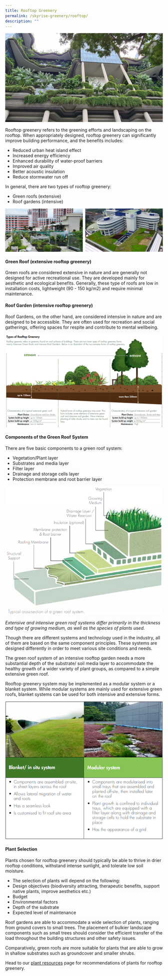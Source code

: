 ```yaml
---
title: Rooftop Greenery
permalink: /skyrise-greenery/rooftop/
description: ""
---
```

<img style="width:550px" src="/images/Skyrise%20Greenery/parkroyal.jpg">

Rooftop greenery refers to the greening efforts and landscaping on the rooftop. When appropriately designed, rooftop greenery can significantly improve building performance, and the benefits includes:

* Reduced urban heat island effect
* Increased energy efficiency
* Enhanced durability of water-proof barriers
* Improved air quality
* Better acoustic insulation
* Reduce stormwater run off


In general, there are two types of rooftop greenery:

* Green roofs (extensive)
* Roof gardens (intensive)

![](/images/Skyrise%20Greenery/rooftop-intensive-extensive.png)

#### **Green Roof (extensive rooftop greenery)**
Green roofs are considered extensive in nature and are generally not designed for active recreational use. They are developed mainly for aesthetic and ecological benefits. Generally, these type of roofs are low in installation costs, lightweight (90 - 150 kg/m2) and require minimal maintenance.

#### **Roof Garden (intensive rooftop greenery)**
Roof Gardens, on the other hand, are considered intensive in nature and are designed to be accessible. They are often used for recreation and social gatherings, offering spaces for respite and contribute to mental wellbeing.

![](/images/Graphics/types-of-rooftop-greenery.PNG)

#### **Components of the Green Roof System**
There are five basic components to a green roof system:

*   Vegetation/Plant layer
*   Substrates and media layer
*   Filter layer
*   Drainage and storage cells layer
*   Protection membrane and root barrier layer

<img style="width:500px" src="/images/Graphics/green-roof-cross-section.png">

*Extensive and intensive green roof systems differ primarily in the thickness and type of growing medium, as well as the species of plants used.*

Though there are different systems and technology used in the industry, all of them are based on the same component principles. These systems are designed differently in order to meet various site conditions and needs.

The green roof system of an intensive rooftop garden needs a more substantial depth of the substrate/ soil media layer to accommodate the healthy growth of a wider variety of plant groups, as compared to a simple extensive green roof.

Rooftop greenery system may be implemented as a modular system or a blanket system. While modular systems are mainly used for extensive green roofs, blanket systems can be used for both intensive and extensive forms.

<img style="width:550px" src="/images/Graphics/blanketmodularsystem.png">

#### **Plant Selection**
Plants chosen for rooftop greenery should typically be able to thrive in drier rooftop conditions, withstand intense sunlight, and tolerate low soil moisture.

* The selection of plants will depend on the following:
* Design objectives (biodiversity attracting, therapeutic benefits, support native plants, improve aesthetics etc.)
* Budget
* Environmental factors
* Depth of the substrate
* Expected level of maintenance

Roof gardens are able to accommodate a wide selection of plants, ranging from ground covers to small trees. The placement of bulkier landscape components such as small trees should consider the efficient transfer of the load throughout the building structures and other safety issues.
 
Comparatively, green roofs are more suitable for plants that are able to grow in shallow substrates such as groundcover and smaller shrubs.

Head to our [plant resources](/resources/plant-resources/) page for recommendations of plants for rooftop greenery.